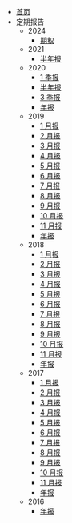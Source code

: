 - [首页](/)
- 定期报告
  - 2024
    - [期权](/reports/2024/option-02-25.md)
  - 2021
    - [半年报](/reports/2021/report-2021H1.md)
  - 2020
    - [1 季报](/reports/2020/report-2020Q1.md)
    - [半年报](/reports/2020/report-2020Q2.md)
    - [3 季报](/reports/2020/report-2020Q3.md)
    - [年报](/reports/2020/report-2020.md)
  - 2019
    - [1 月报](/reports/2019/report-201901.md)
    - [2 月报](/reports/2019/report-201902.md)
    - [3 月报](/reports/2019/report-201903.md)
    - [4 月报](/reports/2019/report-201904.md)
    - [5 月报](/reports/2019/report-201905.md)
    - [6 月报](/reports/2019/report-201906.md)
    - [7 月报](/reports/2019/report-201907.md)
    - [8 月报](/reports/2019/report-201908.md)
    - [9 月报](/reports/2019/report-201909.md)
    - [10 月报](/reports/2019/report-201910.md)
    - [11 月报](/reports/2019/report-201911.md)
    - [年报](/reports/2019/report-2019.md)
  - 2018
    - [1 月报](/reports/2018/report-201801.md)
    - [2 月报](/reports/2018/report-201802.md)
    - [3 月报](/reports/2018/report-201803.md)
    - [4 月报](/reports/2018/report-201804.md)
    - [5 月报](/reports/2018/report-201805.md)
    - [6 月报](/reports/2018/report-201806.md)
    - [7 月报](/reports/2018/report-201807.md)
    - [8 月报](/reports/2018/report-201808.md)
    - [9 月报](/reports/2018/report-201809.md)
    - [10 月报](/reports/2018/report-201810.md)
    - [11 月报](/reports/2018/report-201811.md)
    - [年报](/reports/2018/report-2018.md)
  - 2017
    - [1 月报](/reports/2017/report-201701.md)
    - [2 月报](/reports/2017/report-201702.md)
    - [3 月报](/reports/2017/report-201703.md)
    - [4 月报](/reports/2017/report-201704.md)
    - [5 月报](/reports/2017/report-201705.md)
    - [6 月报](/reports/2017/report-201706.md)
    - [7 月报](/reports/2017/report-201707.md)
    - [8 月报](/reports/2017/report-201708.md)
    - [9 月报](/reports/2017/report-201709.md)
    - [10 月报](/reports/2017/report-201710.md)
    - [11 月报](/reports/2017/report-201711.md)
    - [年报](/reports/2017/report-2017.md)
  - 2016
    - [年报](/reports/2016/report-2016.md)
